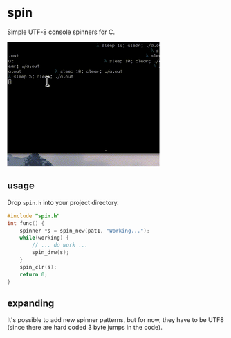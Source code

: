 # spin

Simple UTF-8 console spinners for C.

![spinner gif](./spin.gif)

## usage

Drop `spin.h` into your project directory.

```c
#include "spin.h"
int func() {
    spinner *s = spin_new(pat1, "Working...");
    while(working) {
        // ... do work ...
        spin_drw(s);
    }
    spin_clr(s);
    return 0;
}
```

## expanding

It's possible to add new spinner patterns, but for now, they have to be UTF8 (since there are hard coded 3 byte jumps in the code).
